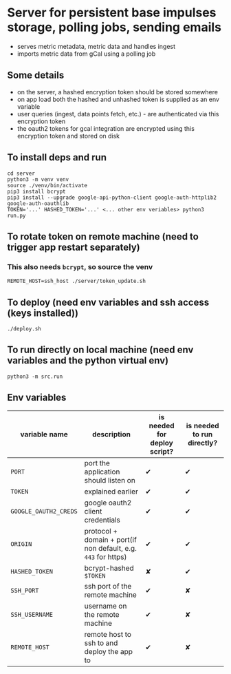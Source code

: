 # Server for persistent base impulses storage, polling jobs, sending emails
* serves metric metadata, metric data and handles ingest
* imports metric data from gCal using a polling job

## Some details
* on the server, a hashed encryption token should be stored somewhere
* on app load both the hashed and unhashed token is supplied as an env variable
* user queries (ingest, data points fetch, etc.) - are authenticated via this encryption token
* the oauth2 tokens for gcal integration are encrypted using this encryption token and stored on disk

## To install deps and run
```
cd server
python3 -m venv venv
source ./venv/bin/activate
pip3 install bcrypt
pip3 install --upgrade google-api-python-client google-auth-httplib2 google-auth-oauthlib
TOKEN='...' HASHED_TOKEN='...' <... other env veriables> python3 run.py
```
## To rotate token on remote machine (need to trigger app restart separately)
### This also needs `bcrypt`, so source the venv
```
REMOTE_HOST=ssh_host ./server/token_update.sh
```
## To deploy (need env variables and ssh access (keys installed))
```
./deploy.sh
```
## To run directly on local machine (need env variables and the python virtual env)
```
python3 -m src.run
```
## Env variables
|variable name|description|is needed for deploy script?|is needed to run directly?|
|-|-|-|-|
|`PORT`|port the application should listen on|✔|✔|
|`TOKEN`|explained earlier|✔|✔|
|`GOOGLE_OAUTH2_CREDS`|google oauth2 client credentials|✔|✔|
|`ORIGIN`|protocol + domain + port(if non default, e.g. `443` for https)|✔|✔|
|`HASHED_TOKEN`|bcrypt-hashed `$TOKEN`|✘|✔|
|`SSH_PORT`|ssh port of the remote machine|✔ |✘|
|`SSH_USERNAME`|username on the remote machine|✔ |✘|
|`REMOTE_HOST`|remote host to ssh to and deploy the app to|✔ |✘|
